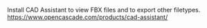 Install CAD Assistant to view FBX files and to export other filetypes.
https://www.opencascade.com/products/cad-assistant/